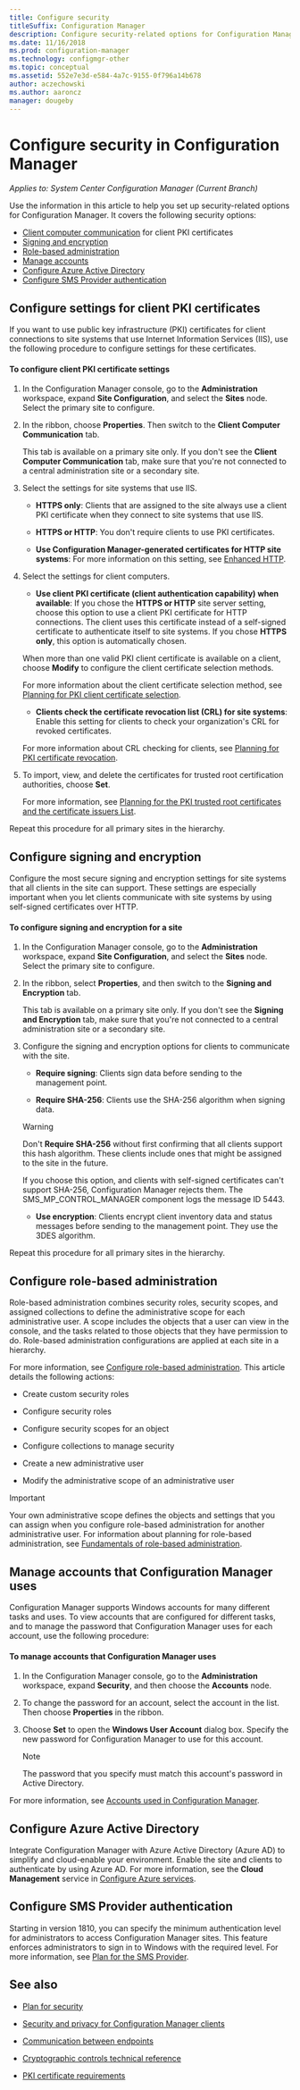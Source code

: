 ```yaml
---
title: Configure security
titleSuffix: Configuration Manager
description: Configure security-related options for Configuration Manager.
ms.date: 11/16/2018
ms.prod: configuration-manager
ms.technology: configmgr-other
ms.topic: conceptual
ms.assetid: 552e7e3d-e584-4a7c-9155-0f796a14b678
author: aczechowski
ms.author: aaroncz
manager: dougeby
---
```


# Configure security in Configuration Manager

*Applies to: System Center Configuration Manager (Current Branch)*

Use the information in this article to help you set up security-related options for Configuration Manager. It covers the following security options:
- [Client computer communication](#BKMK_ConfigureClientPKI) for client PKI certificates  
- [Signing and encryption](#BKMK_ConfigureSigningEncryption)  
- [Role-based administration](#BKMK_ConfigureRBA)  
- [Manage accounts](#BKMK_ManageAccounts)  
- [Configure Azure Active Directory](#bkmk_azuread)  
- [Configure SMS Provider authentication](#bkmk_auth)  



##  <a name="BKMK_ConfigureClientPKI"></a> Configure settings for client PKI certificates  

If you want to use public key infrastructure (PKI) certificates for client connections to site systems that use Internet Information Services (IIS), use the following procedure to configure settings for these certificates.  

#### To configure client PKI certificate settings  

1.  In the Configuration Manager console, go to the **Administration** workspace, expand **Site Configuration**, and select the **Sites** node. Select the primary site to configure.  

2.  In the ribbon, choose **Properties**. Then switch to the **Client Computer Communication** tab.  

    This tab is available on a primary site only. If you don't see the **Client Computer Communication** tab, make sure that you're not connected to a central administration site or a secondary site.  

3.  Select the settings for site systems that use IIS.  

    - **HTTPS only**: Clients that are assigned to the site always use a client PKI certificate when they connect to site systems that use IIS.  

    - **HTTPS or HTTP**: You don't require clients to use PKI certificates.  

    - **Use Configuration Manager-generated certificates for HTTP site systems**: For more information on this setting, see [Enhanced HTTP](/sccm/core/plan-design/hierarchy/enhanced-http).  

4.  Select the settings for client computers.  

    - **Use client PKI certificate (client authentication capability) when available**: If you chose the **HTTPS or HTTP** site server setting, choose this option to use a client PKI certificate for HTTP connections. The client uses this certificate instead of a self-signed certificate to authenticate itself to site systems. If you chose **HTTPS only**, this option is automatically chosen.  

    When more than one valid PKI client certificate is available on a client, choose **Modify** to configure the client certificate selection methods.  

    For more information about the client certificate selection method, see [Planning for PKI client certificate selection](/sccm/core/plan-design/security/plan-for-security#BKMK_PlanningForClientCertificateSelection).  

    - **Clients check the certificate revocation list (CRL) for site systems**: Enable this setting for clients to check your organization's CRL for revoked certificates.  

    For more information about CRL checking for clients, see [Planning for PKI certificate revocation](/sccm/core/plan-design/security/plan-for-security#BKMK_PlanningForCRLs).  

5.  To import, view, and delete the certificates for trusted root certification authorities, choose **Set**.  

    For more information, see [Planning for the PKI trusted root certificates and the certificate issuers List](/sccm/core/plan-design/security/plan-for-security#BKMK_PlanningForRootCAs).  


Repeat this procedure for all primary sites in the hierarchy.  



##  <a name="BKMK_ConfigureSigningEncryption"></a> Configure signing and encryption  

Configure the most secure signing and encryption settings for site systems that all clients in the site can support. These settings are especially important when you let clients communicate with site systems by using self-signed certificates over HTTP.  

#### To configure signing and encryption for a site  

1.  In the Configuration Manager console, go to the **Administration** workspace, expand **Site Configuration**, and select the **Sites** node. Select the primary site to configure.  

2.  In the ribbon, select **Properties**, and then switch to the **Signing and Encryption** tab.  

    This tab is available on a primary site only. If you don't see the **Signing and Encryption** tab, make sure that you're not connected to a central administration site or a secondary site.  

3.  Configure the signing and encryption options for clients to communicate with the site.  

    - **Require signing**: Clients sign data before sending to the management point.  

    - **Require SHA-256**: Clients use the SHA-256 algorithm when signing data.  

    > [!WARNING]  
    >  Don't **Require SHA-256** without first confirming that all clients support this hash algorithm. These clients include ones that might be assigned to the site in the future.  
    >   
    >  If you choose this option, and clients with self-signed certificates can't support SHA-256, Configuration Manager rejects them. The SMS_MP_CONTROL_MANAGER component logs the message ID 5443.  

    - **Use encryption**: Clients encrypt client inventory data and status messages before sending to the management point. They use the 3DES algorithm.  

Repeat this procedure for all primary sites in the hierarchy.  



##  <a name="BKMK_ConfigureRBA"></a> Configure role-based administration  

Role-based administration combines security roles, security scopes, and assigned collections to define the administrative scope for each administrative user. A scope includes the objects that a user can view in the console, and the tasks related to those objects that they have permission to do. Role-based administration configurations are applied at each site in a hierarchy.  

For more information, see [Configure role-based administration](/sccm/core/servers/deploy/configure/configure-role-based-administration). This article details the following actions:  

- Create custom security roles  

- Configure security roles  

- Configure security scopes for an object  

- Configure collections to manage security  

- Create a new administrative user  

- Modify the administrative scope of an administrative user  

> [!IMPORTANT]  
>  Your own administrative scope defines the objects and settings that you can assign when you configure role-based administration for another administrative user. For information about planning for role-based administration, see [Fundamentals of role-based administration](/sccm/core/understand/fundamentals-of-role-based-administration).  



##  <a name="BKMK_ManageAccounts"></a> Manage accounts that Configuration Manager uses  

Configuration Manager supports Windows accounts for many different tasks and uses. To view accounts that are configured for different tasks, and to manage the password that Configuration Manager uses for each account, use the following procedure:  

#### To manage accounts that Configuration Manager uses  

1.  In the Configuration Manager console, go to the **Administration** workspace, expand **Security**, and then choose the **Accounts** node.  

2.  To change the password for an account, select the account in the list. Then choose **Properties** in the ribbon.  

3.  Choose **Set** to open the **Windows User Account** dialog box. Specify the new password for Configuration Manager to use for this account.  

    > [!NOTE]  
    >  The password that you specify must match this account's password in Active Directory.  

For more information, see [Accounts used in Configuration Manager](/sccm/core/plan-design/hierarchy/accounts).



##  <a name="bkmk_azuread"></a> Configure Azure Active Directory

Integrate Configuration Manager with Azure Active Directory (Azure AD) to simplify and cloud-enable your environment. Enable the site and clients to authenticate by using Azure AD. For more information, see the **Cloud Management** service in [Configure Azure services](/sccm/core/servers/deploy/configure/azure-services-wizard).



## <a name="bkmk_auth"></a> Configure SMS Provider authentication

Starting in version 1810, you can specify the minimum authentication level for administrators to access Configuration Manager sites. This feature enforces administrators to sign in to Windows with the required level. For more information, see [Plan for the SMS Provider](/sccm/core/plan-design/hierarchy/plan-for-the-sms-provider#bkmk_auth). <!--1357013-->  



## See also

- [Plan for security](/sccm/core/plan-design/security/plan-for-security)  

- [Security and privacy for Configuration Manager clients](/sccm/core/clients/deploy/plan/security-and-privacy-for-clients)  

- [Communication between endpoints](/sccm/core/plan-design/hierarchy/communications-between-endpoints)  

- [Cryptographic controls technical reference](/sccm/core/plan-design/security/cryptographic-controls-tehnical-reference)  

- [PKI certificate requirements](/sccm/core/plan-design/network/pki-certificate-requirements)  
